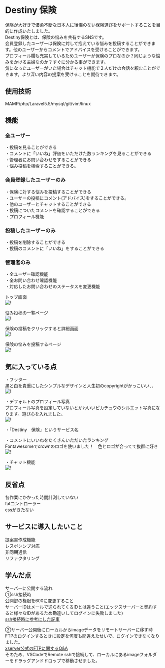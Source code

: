 # Destiny 保険
保険が大好きで優柔不断な日本人に後悔のない保険選びをサポートすることを目的に作成いたしました。<br>
Destiny保険とは、保険の悩みを共有するSNSです。<br>
会員登録したユーザーは保険に対して抱えている悩みを投稿することができます。他のユーザーからコメントでアドバイスを受けることができます。<br>
プロフィール欄も充実しているためユーザーが保険のプロなのか？同じような悩みをかける主婦なのか？すぐに分かる事ができます。<br>
気になったユーザーがいた場合はチャット機能で２人だけの会話を頼むことができます。より深い内容の提案を受けることを期待できます。<br>

## 使用技術
MAMP/php/Laravel5.5/mysql/git/vim/linux<br>

## 機能
### 全ユーザー
・投稿を見ることができる<br>
・コメントに「いいね」評価をいただけた数ランキングを見ることができる<br>
・管理者にお問い合わせをすることができる<br>
・悩み投稿を検索することができる。<br>

### 会員登録したユーザーのみ
・保険に対する悩みを投稿することができる<br>
・ユーザーの投稿にコメント(アドバイス)をすることができる。<br>
・他のユーザーとチャットすることができる<br>
・投稿についたコメントを確認することができる<br>
・プロフィール機能<br>

### 投稿したユーザーのみ
・投稿を削除することができる<br>
・投稿のコメントに「いいね」をすることができる<br>

### 管理者のみ
・全ユーザー確認機能<br>
・全お問い合わせ確認機能<br>
・対応したお問い合わせのステータスを変更機能<br>

トップ画面<br>
![!](https://github.com/ryuzo111/insurance_sns/blob/master/storage/app/default/D1readme.png)

悩み投稿の一覧ページ<br>
![!](https://github.com/ryuzo111/insurance_sns/blob/master/storage/app/default/D2readme.png)

保険の投稿をクリックすると詳細画面<br>
![!](https://github.com/ryuzo111/insurance_sns/blob/master/storage/app/default/D3readme.png)

保険の悩みを投稿するページ<br>
![!](https://github.com/ryuzo111/insurance_sns/blob/master/storage/app/default/D4readme.png)

## 気に入っている点
・フッター<br>
黒と白を貴重にしたシンプルなデザインと人生初のcopyrightがかっこいい、、<br>
![!](https://github.com/ryuzo111/insurance_sns/blob/master/storage/app/default/D5readme.png)


・デフォルトのプロフィール写真<br>
プロフィール写真を設定していないとかわいいピカチュウのシルエット写真になります。遊び心を入れました。<br>
![!](https://github.com/ryuzo111/insurance_sns/blob/master/storage/app/default/D6readme.png)

・「Destiny　保険」というサービス名<br>

・コメントにいいねをたくさんいただいたランキング<br>
Fontawesomeでcrownのロゴを使いました！　色とロゴが合ってて抜群に好き<br>
![!](https://github.com/ryuzo111/insurance_sns/blob/master/storage/app/default/D7readme.png)

・チャット機能<br>
![!](https://github.com/ryuzo111/insurance_sns/blob/master/storage/app/default/D8readme.png)

## 反省点
各作業にかかった時間計測していない<br>
fatコントローラー<br>
cssがきたない<br>

## サービスに導入したいこと
提案書作成機能<br>
レスポンシブ対応<br>
非同期通信<br>
リファクタリング<br>

## 学んだ点
サーバーに公開する流れ<br>
①ssh接続時　<br>
公開鍵の権限を600に変更すること<br>
サーバーIDはメールで送られてくるIDとは違うこと(エックスサーバーと契約すると様々なIDがあるため勘違いしてログインに失敗しました)<br>
[ssh接続時に参考にした記事](https://qiita.com/ryo2132/items/38b5a93b3df476dd2b44)<br>

②サーバー公開後にローカルからimageデータをリモートサーバーに移す時<br>
FTPのログインするときに設定を何度も間違えたせいで、ログインできなくなりました。<br>
[xserver公式のFTPに関するQ&A](https://www.xserver.ne.jp/manual/man_server_ssh.php)<br>
そのため、VSCodeでRemote sshで接続して、ローカルにあるimageフォルダーをドラッグアンドドロップで移動させました。<br>
